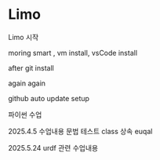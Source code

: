 # Limo
Limo 시작

moring
smart , vm install, vsCode install

after
git install


again again

github auto update setup

파이썬 수업

2025.4.5 수업내용
문법 테스트
class
상속
euqal


2025.5.24
urdf 관련 수업내용


